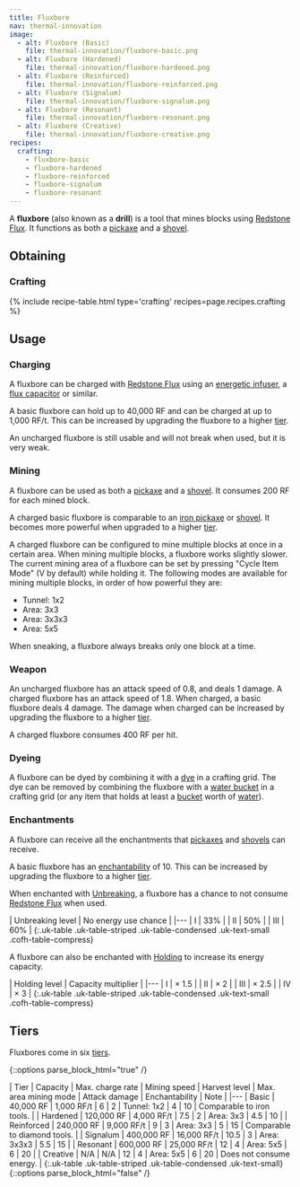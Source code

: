 ```yaml
---
title: Fluxbore
nav: thermal-innovation
image:
  - alt: Fluxbore (Basic)
    file: thermal-innovation/fluxbore-basic.png
  - alt: Fluxbore (Hardened)
    file: thermal-innovation/fluxbore-hardened.png
  - alt: Fluxbore (Reinforced)
    file: thermal-innovation/fluxbore-reinforced.png
  - alt: Fluxbore (Signalum)
    file: thermal-innovation/fluxbore-signalum.png
  - alt: Fluxbore (Resonant)
    file: thermal-innovation/fluxbore-resonant.png
  - alt: Fluxbore (Creative)
    file: thermal-innovation/fluxbore-creative.png
recipes:
  crafting:
    - fluxbore-basic
    - fluxbore-hardened
    - fluxbore-reinforced
    - fluxbore-signalum
    - fluxbore-resonant
---
```


A **fluxbore** (also known as a **drill**) is a tool that mines blocks using
[Redstone Flux](/docs/redstone-flux/). It functions as both a
[pickaxe](https://minecraft.gamepedia.com/Pickaxe) and a
[shovel](https://minecraft.gamepedia.com/Shovel).


Obtaining
---------

### Crafting
{% include recipe-table.html type='crafting' recipes=page.recipes.crafting %}


Usage
-----

### Charging
A fluxbore can be charged with [Redstone Flux](/docs/redstone-flux/) using an
[energetic infuser](/docs/energetic-infuser/), a [flux
capacitor](/docs/flux-capacitor/) or similar.

A basic fluxbore can hold up to 40,000 RF and can be charged at up to 1,000
RF/t. This can be increased by upgrading the fluxbore to a higher
[tier](#tiers).

An uncharged fluxbore is still usable and will not break when used, but it is
very weak.

### Mining
A fluxbore can be used as both a
[pickaxe](https://minecraft.gamepedia.com/Pickaxe) and a
[shovel](https://minecraft.gamepedia.com/Shovel). It consumes 200 RF for each
mined block.

A charged basic fluxbore is comparable to an [iron
pickaxe](https://minecraft.gamepedia.com/Iron_Pickaxe) or
[shovel](https://minecraft.gamepedia.com/Iron_Shovel). It becomes more powerful
when upgraded to a higher [tier](#tiers).

A charged fluxbore can be configured to mine multiple blocks at once in a
certain area. When mining multiple blocks, a fluxbore works slightly slower. The
current mining area of a fluxbore can be set by pressing "Cycle Item Mode" (V by
default) while holding it. The following modes are available for mining multiple
blocks, in order of how powerful they are:

* Tunnel: 1x2
* Area: 3x3
* Area: 3x3x3
* Area: 5x5

When sneaking, a fluxbore always breaks only one block at a time.

### Weapon
An uncharged fluxbore has an attack speed of 0.8, and deals 1 damage. A charged
fluxbore has an attack speed of 1.8. When charged, a basic fluxbore deals 4
damage. The damage when charged can be increased by upgrading the fluxbore to a
higher [tier](#tiers).

A charged fluxbore consumes 400 RF per hit.

### Dyeing
A fluxbore can be dyed by combining it with a
[dye](https://minecraft.gamepedia.com/Dye) in a crafting grid. The dye can be
removed by combining the fluxbore with a [water
bucket](https://minecraft.gamepedia.com/Water_Bucket) in a crafting grid (or any
item that holds at least a [bucket](https://minecraft.gamepedia.com/Bucket)
worth of [water](https://minecraft.gamepedia.com/Water)).

### Enchantments
A fluxbore can receive all the enchantments that
[pickaxes](https://minecraft.gamepedia.com/Pickaxe) and
[shovels](https://minecraft.gamepedia.com/Shovel) can receive.

A basic fluxbore has an
[enchantability](https://minecraft.gamepedia.com/Enchantability) of 10. This can
be increased by upgrading the fluxbore to a higher [tier](#tiers).

When enchanted with [Unbreaking](https://minecraft.gamepedia.com/Unbreaking), a
fluxbore has a chance to not consume [Redstone Flux](/docs/redstone-flux/) when
used.

| Unbreaking level | No energy use chance |
|---
| I | 33% |
| II | 50% |
| III | 60% |
{:.uk-table .uk-table-striped .uk-table-condensed .uk-text-small .cofh-table-compress}

A fluxbore can also be enchanted with [Holding](/docs/holding/) to increase its
energy capacity.

| Holding level | Capacity multiplier |
|---
| I | × 1.5 |
| II | × 2 |
| III | × 2.5 |
| IV | × 3 |
{:.uk-table .uk-table-striped .uk-table-condensed .uk-text-small .cofh-table-compress}


Tiers
-----

Fluxbores come in six [tiers](/docs/tiers/).

{::options parse_block_html="true" /}
<div class="uk-overflow-container">
| Tier | Capacity | Max. charge rate | Mining speed | Harvest level | Max. area mining mode | Attack damage | Enchantability | Note |
|---
| Basic | 40,000 RF | 1,000 RF/t | 6 | 2 | Tunnel: 1x2 | 4 | 10 | Comparable to iron tools. |
| Hardened | 120,000 RF | 4,000 RF/t | 7.5 | 2 | Area: 3x3 | 4.5 | 10 |
| Reinforced | 240,000 RF | 9,000 RF/t | 9 | 3 | Area: 3x3 | 5 | 15 | Comparable to diamond tools. |
| Signalum | 400,000 RF | 16,000 RF/t | 10.5 | 3 | Area: 3x3x3 | 5.5 | 15 |
| Resonant | 600,000 RF | 25,000 RF/t | 12 | 4 | Area: 5x5 | 6 | 20 |
| Creative | N/A | N/A | 12 | 4 | Area: 5x5 | 6 | 20 | Does not consume energy. |
{:.uk-table .uk-table-striped .uk-table-condensed .uk-text-small}
</div>
{::options parse_block_html="false" /}
